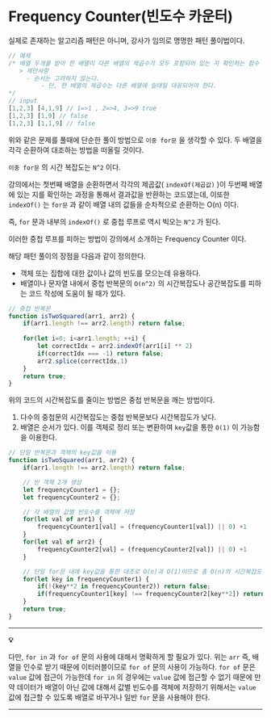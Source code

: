 # Frequency Counter(빈도수 카운터)

실제로 존재하는 알고리즘 패턴은 아니며, 강사가 임의로 명명한 패턴 풀이법이다.

```jsx
// 예제
/* 배열 두개를 받아 한 배열이 다른 배열의 제곱수가 모두 포함되어 있는 지 확인하는 함수
   > 제안사항
     - 순서는 고려하지 않는다.
		 - 단, 한 배열의 제곱수는 다른 배열에 일대일 대응되어야 한다.
*/
// input
[1,2,3] [4,1,9] // 1=>1 , 2=>4, 3=>9 true
[1,2,3] [1,9] // false
[1,2,3] [1,1,9] // false
```

위와 같은 문제를 풀때에 단순한 풀이 방법으로 `이중 for문` 을 생각할 수 있다. 두 배열을 각각 순환하여 대조하는 방법을 떠올릴 것이다.

`이중 for문` 의 시간 복잡도는 `N^2` 이다. 

강의에서는 첫번째 배열을 순환하면서 각각의 제곱값( `indexOf(제곱값)` )이 두번째 배열에 있는 지를 확인하는 과정을 통해서 결과값을 반환하는 코드였는데, 이또한 `indexOf()` 는 `for문` 과 같이 배열 내의 값들을 순차적으로 순환하는 O(n) 이다.

즉, `for` 문과 내부의 `indexOf()` 로 중첩 루프로 역시 빅오는 `N^2` 가 된다.

이러한 중첩 루프를 피하는 방법이 강의에서 소개하는 Frequency Counter 이다.

해당 패턴 풀이의 장점을 다음과 같이 정의한다.

- 객체 또는 집합에 대한 값이나 값의 빈도를 모으는데 유용하다.
- 배열이나 문자열 내에서 중첩 반복문의 `O(n^2)` 의 시간복잡도나 공간복잡도를 피하는 코드 작성에 도움이 될 때가 있다.

```jsx
// 중첩 반복문
function isTwoSquared(arr1, arr2) {
	if(arr1.length !== arr2.length) return false;
	
	for(let i=0; i<arr1.length; ++i) {
		let correctIdx = arr2.indexOf(arr1[i] ** 2)
		if(correctIdx === -1) return false;
		arr2.splice(correctIdx,1)
	}
	return true;
}
```

위의 코드의 시간복잡도를 줄이는 방법은 중첩 반복문을 깨는 방법이다.

1. 다수의 중첩문의 시간복잡도는 중첩 반복문보다 시간복잡도가 낮다.
2. 배열은 순서가 있다. 이를 객체로 정리 또는 변환하여 `key`값을 통한 `O(1)` 이 가능함을 이용한다.

```jsx
// 단일 반복문과 객체의 key값을 이용
function isTwoSquared(arr1, arr2) {
	if(arr1.length !== arr2.length) return false;

	// 빈 객체 2개 생성
	let frequencyCounter1 = {};
	let frequencyCounter2 = {};

	// 각 배열의 값별 빈도수를 객체에 저장
	for(let val of arr1) {
		frequencyCounter1[val] = (frequencyCounter1[val]) || 0) +1
	}
	for(let val of arr2) {
		frequencyCounter2[val] = (frequencyCounter2[val]) || 0) +1		
	}

	// 단일 for문 내에 key값을 통한 대조로 O(n)과 O(1)이므로 총 O(n)의 시간복잡도
	for(let key in frequencyCounter1) {
		if(!(key**2 in frequencyCounter2)) return false;
		if(frequencyCounter1[key] !== frequencyCounter2[key**2]) return false;
	}
	return true;
}
```

---
**💡** 

다만, `for in` 과 `for of` 문의 사용에 대해서 명확하게 할 필요가 있다.
위는 `arr` 즉, 배열을 인수로 받기 때문에 이터러블이므로 `for of` 문의 사용이 가능하다. `for of` 문은 `value` 값에 접근이 가능한데 `for in` 의 경우에는 `value` 값에 접근할 수 없기 때문에 
만약 데이터가 배열이 아닌 값에 대해서 값별 빈도수를 객체에 저장하기 위해서는 `value` 값에 접근할 수 있도록 배열로 바꾸거나 일반 `for` 문을 사용해야 한다.

---